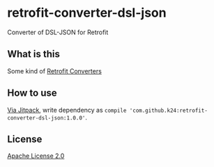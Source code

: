 # retrofit-converter-dsl-json
Converter of DSL-JSON for Retrofit

## What is this

Some kind of [Retrofit Converters](https://github.com/square/retrofit/tree/master/retrofit-converters)

## How to use

[Via Jitpack](https://jitpack.io/#k24/retrofit-converter-dsl-json/1.0.0), write dependency as `compile 'com.github.k24:retrofit-converter-dsl-json:1.0.0'`.

## License

[Apache License 2.0](https://github.com/k24/retrofit-converter-dsl-json/blob/master/LICENSE)

